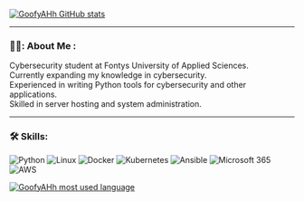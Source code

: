 

[![GoofyAHh GitHub stats](https://github-readme-stats-sage-rho-57.vercel.app/api?username=GoofyAhhDev&theme=dark)](https://github.com/GoofyAhhDev/github-readme-stats)
  


---

### 👨‍💻: About Me :

Cybersecurity student at Fontys University of Applied Sciences.  
Currently expanding my knowledge in cybersecurity.  
Experienced in writing Python tools for cybersecurity and other applications.  
Skilled in server hosting and system administration.  

---

### 🛠️ Skills:

![Python](https://img.shields.io/badge/Python-3776AB?logo=python&logoColor=white)
![Linux](https://img.shields.io/badge/Linux-FCC624?logo=linux&logoColor=black)
![Docker](https://img.shields.io/badge/Docker-2496ED?logo=docker&logoColor=white)
![Kubernetes](https://img.shields.io/badge/Kubernetes-326CE5?logo=kubernetes&logoColor=white)
![Ansible](https://img.shields.io/badge/Ansible-EE0000?logo=ansible&logoColor=white)
![Microsoft 365](https://img.shields.io/badge/Microsoft_365-D83B01?logo=microsoft&logoColor=white)
![AWS](https://img.shields.io/badge/AWS-232F3E?logo=amazonaws&logoColor=white)

[![GoofyAHh most used language](https://github-readme-stats-sage-rho-57.vercel.app/api/top-langs/?username=GoofyAhhDev&layout=compact)](https://github.com/GoofyAhhDev/github-readme-stats)
